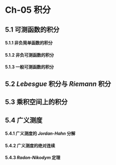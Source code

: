 # Ch-05  积分

## 5.1  可测函数的积分

#### 5.1.1  非负简单函数的积分



#### 5.1.2  非负可测函数的积分



#### 5.1.3  一般可测函数的积分



## 5.2  $Lebesgue$ 积分与 $Riemann$ 积分



## 5.3  乘积空间上的积分



## 5.4  广义测度

#### 5.4.1  广义测度的 $Jordan$-$Hahn$ 分解



#### 5.4.2  广义测度的绝对连续



#### 5.4.3  $Radon$-$Nikodym$ 定理



